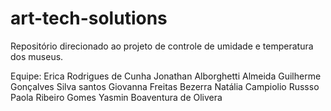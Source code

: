 # art-tech-solutions
Repositório direcionado ao projeto de controle de umidade e temperatura dos museus. 

Equipe:
Erica Rodrigues de Cunha 
Jonathan Alborghetti Almeida
Guilherme Gonçalves Silva santos
Giovanna Freitas Bezerra
Natália Campiolio Russso
Paola Ribeiro Gomes
Yasmin Boaventura de Olivera
